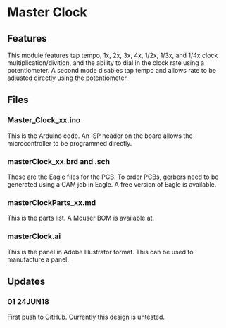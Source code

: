 # Master Clock

## Features
This module features tap tempo, 1x, 2x, 3x, 4x, 1/2x, 1/3x, and 1/4x clock multiplication/divition, and the ability to dial in the clock rate using a potentiometer. A second mode disables tap tempo and allows rate to be adjusted directly using the potentiometer.

## Files
### Master_Clock_xx.ino
This is the Arduino code. An ISP header on the board allows the microcontroller to be programmed directly.

### masterClock_xx.brd and .sch
These are the Eagle files for the PCB. To order PCBs, gerbers need to be generated using a CAM job in Eagle. A free version of Eagle is available.

### masterClockParts_xx.md
This is the parts list. A Mouser BOM is available at.

### masterClock.ai
This is the panel in Adobe Illustrator format. This can be used to manufacture a panel.

## Updates
### 01 24JUN18
First push to GitHub. Currently this design is untested.